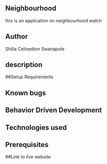 ## Neighbourhood

this is an application on neighbourhood watch

## Author

Shilla Celinedion Swanapole

## description

##Setup Requirements

## Known bugs

## Behavior Driven Development

## Technologies used

## Prerequisites

##Link to live website

##
